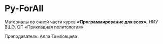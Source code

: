 # Py-ForAll

Материалы по очной части курса **«Программирование для всех»**, НИУ ВШЭ, ОП «Прикладная политология»

Преподаватель: Алла Тамбовцева
